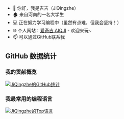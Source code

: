 - 👋 你好，我是吉吉（JiQingzhe）
- 🏠 来自河南的一名大学生
- 💻 正在努力学习编程中（虽然有点难，但我会坚持！）
- 🌐 个人网站：[爱奇吉 AIQJI](https://aiqji.com) - 欢迎来玩~
- 📫 可以通过GitHub联系我

## GitHub 数据统计

### 我的贡献概览
[![JiQingzhe的GitHub统计](https://github-readme-stats.vercel.app/api?username=JiQingzhe2004&show_icons=true&locale=cn&theme=radical&hide_title=true)](https://github.com/JiQingzhe2004)

### 我最常用的编程语言
[![JiQingzhe的Top语言](https://github-readme-stats.vercel.app/api/top-langs/?username=JiQingzhe2004&layout=compact&locale=cn&theme=radical&hide_title=true)](https://github.com/JiQingzhe2004)

<!---
JiQingzhe2004/JiQingzhe2004 是一个✨特别的✨仓库，因为它的README.md文件会显示在你的GitHub个人主页上。
--->
